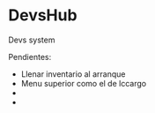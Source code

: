 # DevsHub
Devs system

Pendientes:

- Llenar inventario al arranque
- Menu superior como el de lccargo
-
- 
